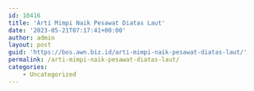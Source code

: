 ```yaml
---
id: 10416
title: 'Arti Mimpi Naik Pesawat Diatas Laut'
date: '2023-05-21T07:17:41+00:00'
author: admin
layout: post
guid: 'https://bos.awn.biz.id/arti-mimpi-naik-pesawat-diatas-laut/'
permalink: /arti-mimpi-naik-pesawat-diatas-laut/
categories:
    - Uncategorized
---
```


